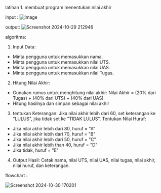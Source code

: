 latihan 1. membuat program menentukan nilai akhir 

input :
![image](https://github.com/user-attachments/assets/8d937fca-f71f-490b-a277-a1468b906d2d)

output: 
![Screenshot 2024-10-29 212946](https://github.com/user-attachments/assets/6eab4602-7a2b-4396-94b9-e2dc011d9c8f)

algoritma: 
1. Input Data:
- Minta pengguna untuk memasukkan nama.
- Minta pengguna untuk memasukkan nilai UTS.
- Minta pengguna untuk memasukkan nilai UAS.
- Minta pengguna untuk memasukkan nilai Tugas.
2. Hitung Nilai Akhir:
- Gunakan rumus untuk menghitung nilai akhir:
  Nilai Akhir = (20% dari Tugas) + (40% dari UTS) + (40% dari UAS)
- Hitung hasilnya dan simpan sebagai nilai akhir
3. tentukan Keterangan:
   Jika nilai akhir lebih dari 60, set keterangan ke "LULUS", jika tidak set ke "TIDAK LULUS".
   Tentukan Nilai Huruf:
- Jika nilai akhir lebih dari 80, huruf = "A"
- Jika nilai akhir lebih dari 70, huruf = "B"
- Jika nilai akhir lebih dari 50, huruf = "C"
- Jika nilai akhir lebih than 40, huruf = "D"
- Jika tidak, huruf = "E"
4. Output Hasil:
   Cetak nama, nilai UTS, nilai UAS, nilai tugas, nilai akhir, nilai huruf, dan keterangan.

flowchart :

![Screenshot 2024-10-30 170201](https://github.com/user-attachments/assets/3711a005-573c-429d-a0dc-5303e17e2492)
